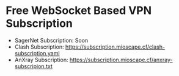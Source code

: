 # Free WebSocket Based VPN Subscription

- SagerNet Subscription: Soon
- Clash Subscription: https://subscription.mioscape.cf/clash-subscription.yaml
- AnXray Subscription: https://subscription.mioscape.cf/anxray-subscripion.txt
